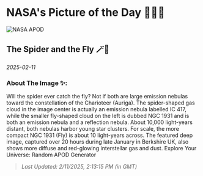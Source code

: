 
# NASA's Picture of the Day 🧑‍🚀💫

  ![NASA APOD](https://apod.nasa.gov/apod/image/2502/SpiderFly_Boddington_4788.jpg)
  
  ## The Spider and the Fly 🪄🌌
  
  _2025-02-11_
  
  ### About The Image ✨: 
  
  Will the spider ever catch the fly? Not if both are large emission nebulas toward the constellation of the Charioteer (Auriga).  The spider-shaped gas cloud in the image center is actually an emission nebula labelled IC 417, while the smaller fly-shaped cloud on the left is dubbed  NGC 1931 and is both an emission nebula and a reflection nebula.  About 10,000 light-years distant, both nebulas harbor young star clusters. For scale, the more compact NGC 1931 (Fly) is about 10 light-years across. The featured deep image, captured over 20 hours during late January in Berkshire UK, also shows more diffuse and red-glowing interstellar gas and dust.   Explore Your Universe: Random APOD Generator
  
  
  
  > _Last Updated: 2/11/2025, 2:13:15 PM (in GMT)_
  